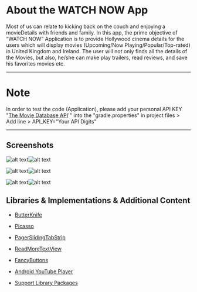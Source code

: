 # About the WATCH NOW App

Most of us can relate to kicking back on the couch and enjoying a movieDetails with friends and family. In this app, the prime objective of “WATCH NOW” Application is to provide Hollywood cinema details for the users which will display movies (Upcoming/Now Playing/Popular/Top-rated) in United Kingdom and Ireland. The user will not only finds all the details of the Movies,
but also, he/she can make play trailers, read reviews, and save his favorites movies etc.
____________________________________________________________________________________________________________________________
# Note 
In order to test the code (Application), please add your personal API KEY "[The Movie Database API](https://www.themoviedb.org)'" into the "gradle.properties" in project files > Add line > API_KEY="Your API Digits"
____________________________________________________________________________________________________________________________

## Screenshots
![alt text](https://i.imgur.com/N0SQ69G.jpg?1)![alt text](https://i.imgur.com/CfbCqg5.jpg?1)

![alt text](https://i.imgur.com/rpNQ82g.jpg?1)![alt text](https://i.imgur.com/I4jZdpK.jpg?1)

![alt text](https://i.imgur.com/HV5ZM95.jpg?1)![alt text](https://i.imgur.com/1Voo5WI.jpg?1)

## Libraries & Implementations & Additional Content
* [ButterKnife](https://github.com/JakeWharton/butterknife) 

* [Picasso](https://github.com/square/picasso) 

* [PagerSlidingTabStrip](https://github.com/yuvraaz/slidingpager) 

* [ReadMoreTextView](https://github.com/bravoborja/ReadMoreTextView)

* [FancyButtons](https://github.com/medyo/Fancybuttons) 

* [Android YouTube Player](https://github.com/PierfrancescoSoffritti/Android-YouTube-Player) 

* [Support Library Packages](https://developer.android.com/topic/libraries/support-library/packages.html)
